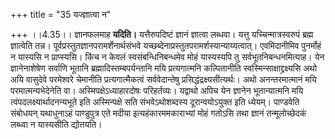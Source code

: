 +++
title = "35 यज्ज्ञात्वा न"

+++
।।4.35।। ज्ञानफलमाह **यदिति।** यत्तैरुपदिष्टं ज्ञानं ज्ञात्वा लब्धवा।
यत्तु यच्चिन्मात्रस्वरुपं ब्रह्म ज्ञात्वेति तन्न।
पूर्वप्रस्तुतज्ञानपरामर्शेनार्थसंभवे
यच्छब्देनाप्रस्तुतपरामर्शस्यान्याय्यत्वात्। एवमिदानीमिव पुनर्मोहं न
यास्यसि न प्राप्स्यसि। किंच न केवलं स्वसंबन्धिनिबन्धमेव मोहं यास्यस्यपि
तु सर्वभूतनिबन्धनमित्याह। येन ज्ञानेनाशेषेण सर्वाणि भूतानि
ब्रह्मादिस्तम्बपर्यन्तानि मयि प्रत्यगात्मनि कल्पितानीति
स्वस्मिन्साक्षाद्द्रक्ष्यसि अथो अयि वासुदेवे परमेश्वरे चेमानीति
प्रत्यगात्मैकत्वं सर्ववेदान्तेषु प्रसिद्धंद्रक्ष्यसीत्यर्थः। अथो
अनन्तरमात्मानं मयि परमात्मन्यभेदेनेति वा। अस्मिपक्षेऽध्याहारदोषः
परिहर्तव्यः। यद्वाथो अपिच येन ज्ञानेन भूतान्यात्मनि मयि
त्वंपदलक्ष्यार्थादनन्यभूते इति अस्मिन्पक्षे सति संभवेऽथोशब्दस्य
दूरान्वयोऽयुक्त इति ध्येयम्। पाण्डवेति संबोधयन् यथाधुनाऽहं पाण्डुपुत्र
एते मदीया इत्यहंकारममकाराभ्यां मोहं गतोऽसि तथा ज्ञानं तन्मूलोच्छेदकं
लब्ध्वा न यास्यसीति द्योतयति।
